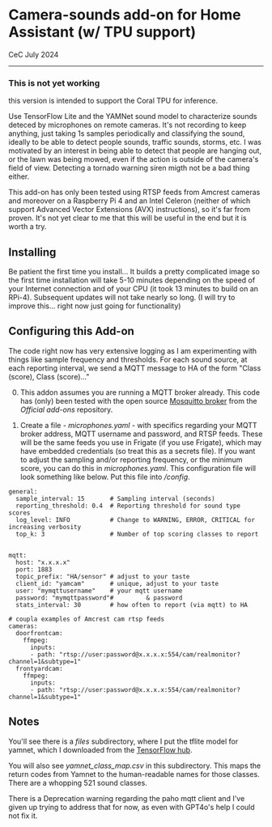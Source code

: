 # Camera-sounds add-on for Home Assistant (w/ TPU support)
CeC
July 2024

---

### This is not yet working

this version is intended to support the Coral TPU for inference.



Use TensorFlow Lite and the YAMNet sound model to characterize 
sounds deteced by  microphones on remote cameras.
It's not recording to keep anything, just taking 1s samples periodically and classifying
the sound, ideally to be able to detect people sounds, traffic sounds, storms, etc.
I was motivated by an interest in being able to detect that people are hanging out,
or the lawn was being mowed, even if the action is outside of the camera's field of
view.  Detecting a tornado 
warning siren migth not be a bad thing either.

This add-on has only been tested using RTSP feeds from Amcrest
cameras and moreover on a Raspberry Pi 4 and an Intel Celeron
(neither of which support Advanced Vector
Extensions (AVX) instructions), so it's far from proven.  It's not yet clear
to me that this will be useful in the end but it is worth a try.

## Installing
Be patient the first time you install...  It builds a pretty complicated
image so the first time
installation will take 5-10 minutes depending on the speed of your Internet
connection and of your CPU (it took 13 minutes to build on an RPi-4).
Subsequent updates will not take nearly so long. (I will try to improve this...
right now just going for functionality)

## Configuring this Add-on

The code right now has very extensive logging as I am experimenting with things like
sample frequency and thresholds.  For each sound source, at each reporting interval,
we send a MQTT  message to HA of the form "Class (score), Class (score)..."

0. This addon assumes you are running a MQTT broker already. This code
has (only) been tested with the open source
[Mosquitto broker](https://github.com/home-assistant/addons/tree/master/mosquitto) 
from the *Official add-ons* repository.

1. Create a file -  *microphones.yaml* - with specifics regarding your MQTT broker address,
MQTT username and password, and RTSP feeds. These will be the same feeds you use
in Frigate (if you use Frigate), which may have embedded credentials
(so treat this as a secrets file). If you want to adjust the sampling and/or
reporting frequency, or the minimum score, you can do this in *microphones.yaml*.
This configuration file will look something like below. Put this file into */config*.

```
general:
  sample_interval: 15       # Sampling interval (seconds)
  reporting_threshold: 0.4  # Reporting threshold for sound type scores
  log_level: INFO           # Change to WARNING, ERROR, CRITICAL for increasing verbosity
  top_k: 3                  # Number of top scoring classes to report


mqtt:
  host: "x.x.x.x"
  port: 1883
  topic_prefix: "HA/sensor" # adjust to your taste
  client_id: "yamcam"       # unique, adjust to your taste
  user: "mymqttusername"    # your mqtt username 
  password: "mymqttpassword"#         & password
  stats_interval: 30        # how often to report (via mqtt) to HA

# coupla examples of Amcrest cam rtsp feeds
cameras:
  doorfrontcam:
    ffmpeg:
      inputs:
      - path: "rtsp://user:password@x.x.x.x:554/cam/realmonitor?channel=1&subtype=1"
  frontyardcam:
    ffmpeg:
      inputs:
      - path: "rtsp://user:password@x.x.x.x:554/cam/realmonitor?channel=1&subtype=1"
```


## Notes

You'll see there is a *files* subdirectory, where I put the tflite model for yamnet,
which I downloaded from the
[TensorFlow hub](https://www.kaggle.com/models/google/yamnet/tfLite/classification-tflite/1?lite-format=tflite&tfhub-redirect=true).

You will also see *yamnet_class_map.csv* in this subdirectory. This maps the
return codes from Yamnet to the human-readable names for those classes. There are
a whopping 521 sound classes.

There is a Deprecation warning regarding the paho mqtt client and I've given up
trying to address that for now, as even with GPT4o's help I could not fix it.



